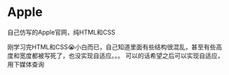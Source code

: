 # Apple
自己仿写的Apple官网，纯HTML和CSS

刚学习完HTML和CSS😭小白而已，自己知道里面有些结构很混乱，甚至有些高度和宽度都被写死了，也没实现自适应。。。
可以的话希望之后可以实现自适应，用下媒体查询
